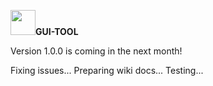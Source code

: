 <a href="#"><img src="https://raw.githubusercontent.com/vartomi/gui-tool/master/gui_tool_logo.png" height="40"></a>**GUI-TOOL**

Version 1.0.0 is coming in the next month!

Fixing issues...
Preparing wiki docs...
Testing...

